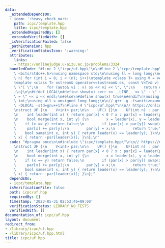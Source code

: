 ```yaml
---
data:
  _extendedDependsOn:
  - icon: ':heavy_check_mark:'
    path: icpc/template.hpp
    title: icpc/template.hpp
  _extendedRequiredBy: []
  _extendedVerifiedWith: []
  _isVerificationFailed: false
  _pathExtension: hpp
  _verificationStatusIcon: ':warning:'
  attributes:
    links:
    - https://onlinejudge.u-aizu.ac.jp/problems/3324
  bundledCode: "#line 2 \"icpc/uf.hpp\"\n\n#line 2 \"icpc/template.hpp\"\n\n#include\
    \ <bits/stdc++.h>\nusing namespace std;\n\nusing ll = long long;\n#define REP(i,\
    \ n) for (int i = 0; i < (n); i++)\ntemplate <class T> using V = vector<T>;\n\
    template <class T> ostream& operator<<(ostream& os, const V<T>& v) {\n    os <<\
    \ \"[ \";\n    for (auto& vi : v) os << vi << \", \";\n    return os << \"]\"\
    ;\n}\n\n#ifdef LOCAL\n#define show(x) cerr << __LINE__ << \" : \" << #x << \"\
    \ = \" << x << endl;\n#else\n#define show(x) true\n#endif\n\nusing uint = unsigned\
    \ int;\nusing ull = unsigned long long;\n\n// g++ -g -fsanitize=undefined,address\
    \ -DLOCAL -std=gnu++17\n#line 4 \"icpc/uf.hpp\"\n\n// https://onlinejudge.u-aizu.ac.jp/problems/3324\n\
    \nstruct UF {\n    V<int> par;\n\n    UF() {}\n    UF(int n) : par(n, -1) {}\n\
    \n    int leader(int x) { return par[x] < 0 ? x : par[x] = leader(par[x]); }\n\
    \n    bool merge(int x, int y) {\n        x = leader(x), y = leader(y);\n    \
    \    if (x == y) return false;\n        if (par[x] > par[y]) swap(x, y);\n   \
    \     par[x] += par[y];\n        par[y] = x;\n        return true;\n    }\n\n\
    \    bool same(int x, int y) { return leader(x) == leader(y); }\n\n    int size(int\
    \ x) { return -par[leader(x)]; }\n};\n"
  code: "#pragma once\n\n#include \"icpc/template.hpp\"\n\n// https://onlinejudge.u-aizu.ac.jp/problems/3324\n\
    \nstruct UF {\n    V<int> par;\n\n    UF() {}\n    UF(int n) : par(n, -1) {}\n\
    \n    int leader(int x) { return par[x] < 0 ? x : par[x] = leader(par[x]); }\n\
    \n    bool merge(int x, int y) {\n        x = leader(x), y = leader(y);\n    \
    \    if (x == y) return false;\n        if (par[x] > par[y]) swap(x, y);\n   \
    \     par[x] += par[y];\n        par[y] = x;\n        return true;\n    }\n\n\
    \    bool same(int x, int y) { return leader(x) == leader(y); }\n\n    int size(int\
    \ x) { return -par[leader(x)]; }\n};"
  dependsOn:
  - icpc/template.hpp
  isVerificationFile: false
  path: icpc/uf.hpp
  requiredBy: []
  timestamp: '2023-05-31 02:53:46+09:00'
  verificationStatus: LIBRARY_NO_TESTS
  verifiedWith: []
documentation_of: icpc/uf.hpp
layout: document
redirect_from:
- /library/icpc/uf.hpp
- /library/icpc/uf.hpp.html
title: icpc/uf.hpp
---
```

